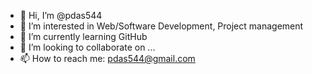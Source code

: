 - 👋 Hi, I’m @pdas544
- 👀 I’m interested in Web/Software Development, Project management
- 🌱 I’m currently learning GitHub
- 💞️ I’m looking to collaborate on ...
- 📫 How to reach me: pdas544@gmail.com

<!---
pdas544/pdas544 is a ✨ special ✨ repository because its `README.md` (this file) appears on your GitHub profile.
You can click the Preview link to take a look at your changes.
--->
